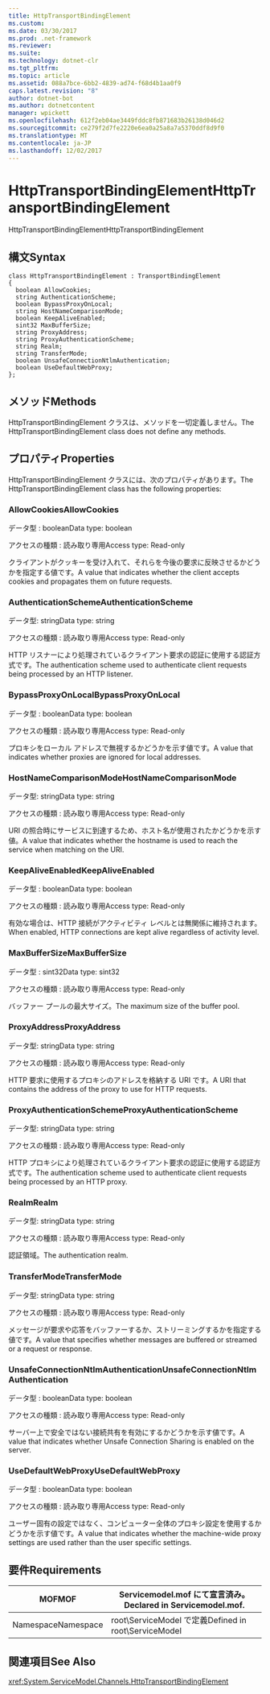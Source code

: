 ```yaml
---
title: HttpTransportBindingElement
ms.custom: 
ms.date: 03/30/2017
ms.prod: .net-framework
ms.reviewer: 
ms.suite: 
ms.technology: dotnet-clr
ms.tgt_pltfrm: 
ms.topic: article
ms.assetid: 088a7bce-6bb2-4839-ad74-f68d4b1aa0f9
caps.latest.revision: "8"
author: dotnet-bot
ms.author: dotnetcontent
manager: wpickett
ms.openlocfilehash: 612f2eb04ae3449fddc8fb871683b26138d046d2
ms.sourcegitcommit: ce279f2d7fe2220e6ea0a25a8a7a5370ddf8d9f0
ms.translationtype: MT
ms.contentlocale: ja-JP
ms.lasthandoff: 12/02/2017
---
```

# <a name="httptransportbindingelement"></a><span data-ttu-id="45c9b-102">HttpTransportBindingElement</span><span class="sxs-lookup"><span data-stu-id="45c9b-102">HttpTransportBindingElement</span></span>
<span data-ttu-id="45c9b-103">HttpTransportBindingElement</span><span class="sxs-lookup"><span data-stu-id="45c9b-103">HttpTransportBindingElement</span></span>  
  
## <a name="syntax"></a><span data-ttu-id="45c9b-104">構文</span><span class="sxs-lookup"><span data-stu-id="45c9b-104">Syntax</span></span>  
  
```  
class HttpTransportBindingElement : TransportBindingElement  
{  
  boolean AllowCookies;  
  string AuthenticationScheme;  
  boolean BypassProxyOnLocal;  
  string HostNameComparisonMode;  
  boolean KeepAliveEnabled;  
  sint32 MaxBufferSize;  
  string ProxyAddress;  
  string ProxyAuthenticationScheme;  
  string Realm;  
  string TransferMode;  
  boolean UnsafeConnectionNtlmAuthentication;  
  boolean UseDefaultWebProxy;  
};  
```  
  
## <a name="methods"></a><span data-ttu-id="45c9b-105">メソッド</span><span class="sxs-lookup"><span data-stu-id="45c9b-105">Methods</span></span>  
 <span data-ttu-id="45c9b-106">HttpTransportBindingElement クラスは、メソッドを一切定義しません。</span><span class="sxs-lookup"><span data-stu-id="45c9b-106">The HttpTransportBindingElement class does not define any methods.</span></span>  
  
## <a name="properties"></a><span data-ttu-id="45c9b-107">プロパティ</span><span class="sxs-lookup"><span data-stu-id="45c9b-107">Properties</span></span>  
 <span data-ttu-id="45c9b-108">HttpTransportBindingElement クラスには、次のプロパティがあります。</span><span class="sxs-lookup"><span data-stu-id="45c9b-108">The HttpTransportBindingElement class has the following properties:</span></span>  
  
### <a name="allowcookies"></a><span data-ttu-id="45c9b-109">AllowCookies</span><span class="sxs-lookup"><span data-stu-id="45c9b-109">AllowCookies</span></span>  
 <span data-ttu-id="45c9b-110">データ型 : boolean</span><span class="sxs-lookup"><span data-stu-id="45c9b-110">Data type: boolean</span></span>  
  
 <span data-ttu-id="45c9b-111">アクセスの種類 : 読み取り専用</span><span class="sxs-lookup"><span data-stu-id="45c9b-111">Access type: Read-only</span></span>  
  
 <span data-ttu-id="45c9b-112">クライアントがクッキーを受け入れて、それらを今後の要求に反映させるかどうかを指定する値です。</span><span class="sxs-lookup"><span data-stu-id="45c9b-112">A value that indicates whether the client accepts cookies and propagates them on future requests.</span></span>  
  
### <a name="authenticationscheme"></a><span data-ttu-id="45c9b-113">AuthenticationScheme</span><span class="sxs-lookup"><span data-stu-id="45c9b-113">AuthenticationScheme</span></span>  
 <span data-ttu-id="45c9b-114">データ型: string</span><span class="sxs-lookup"><span data-stu-id="45c9b-114">Data type: string</span></span>  
  
 <span data-ttu-id="45c9b-115">アクセスの種類 : 読み取り専用</span><span class="sxs-lookup"><span data-stu-id="45c9b-115">Access type: Read-only</span></span>  
  
 <span data-ttu-id="45c9b-116">HTTP リスナーにより処理されているクライアント要求の認証に使用する認証方式です。</span><span class="sxs-lookup"><span data-stu-id="45c9b-116">The authentication scheme used to authenticate client requests being processed by an HTTP listener.</span></span>  
  
### <a name="bypassproxyonlocal"></a><span data-ttu-id="45c9b-117">BypassProxyOnLocal</span><span class="sxs-lookup"><span data-stu-id="45c9b-117">BypassProxyOnLocal</span></span>  
 <span data-ttu-id="45c9b-118">データ型 : boolean</span><span class="sxs-lookup"><span data-stu-id="45c9b-118">Data type: boolean</span></span>  
  
 <span data-ttu-id="45c9b-119">アクセスの種類 : 読み取り専用</span><span class="sxs-lookup"><span data-stu-id="45c9b-119">Access type: Read-only</span></span>  
  
 <span data-ttu-id="45c9b-120">プロキシをローカル アドレスで無視するかどうかを示す値です。</span><span class="sxs-lookup"><span data-stu-id="45c9b-120">A value that indicates whether proxies are ignored for local addresses.</span></span>  
  
### <a name="hostnamecomparisonmode"></a><span data-ttu-id="45c9b-121">HostNameComparisonMode</span><span class="sxs-lookup"><span data-stu-id="45c9b-121">HostNameComparisonMode</span></span>  
 <span data-ttu-id="45c9b-122">データ型: string</span><span class="sxs-lookup"><span data-stu-id="45c9b-122">Data type: string</span></span>  
  
 <span data-ttu-id="45c9b-123">アクセスの種類 : 読み取り専用</span><span class="sxs-lookup"><span data-stu-id="45c9b-123">Access type: Read-only</span></span>  
  
 <span data-ttu-id="45c9b-124">URI の照合時にサービスに到達するため、ホスト名が使用されたかどうかを示す値。</span><span class="sxs-lookup"><span data-stu-id="45c9b-124">A value that indicates whether the hostname is used to reach the service when matching on the URI.</span></span>  
  
### <a name="keepaliveenabled"></a><span data-ttu-id="45c9b-125">KeepAliveEnabled</span><span class="sxs-lookup"><span data-stu-id="45c9b-125">KeepAliveEnabled</span></span>  
 <span data-ttu-id="45c9b-126">データ型 : boolean</span><span class="sxs-lookup"><span data-stu-id="45c9b-126">Data type: boolean</span></span>  
  
 <span data-ttu-id="45c9b-127">アクセスの種類 : 読み取り専用</span><span class="sxs-lookup"><span data-stu-id="45c9b-127">Access type: Read-only</span></span>  
  
 <span data-ttu-id="45c9b-128">有効な場合は、HTTP 接続がアクティビティ レベルとは無関係に維持されます。</span><span class="sxs-lookup"><span data-stu-id="45c9b-128">When enabled, HTTP connections are kept alive regardless of activity level.</span></span>  
  
### <a name="maxbuffersize"></a><span data-ttu-id="45c9b-129">MaxBufferSize</span><span class="sxs-lookup"><span data-stu-id="45c9b-129">MaxBufferSize</span></span>  
 <span data-ttu-id="45c9b-130">データ型 : sint32</span><span class="sxs-lookup"><span data-stu-id="45c9b-130">Data type: sint32</span></span>  
  
 <span data-ttu-id="45c9b-131">アクセスの種類 : 読み取り専用</span><span class="sxs-lookup"><span data-stu-id="45c9b-131">Access type: Read-only</span></span>  
  
 <span data-ttu-id="45c9b-132">バッファー プールの最大サイズ。</span><span class="sxs-lookup"><span data-stu-id="45c9b-132">The maximum size of the buffer pool.</span></span>  
  
### <a name="proxyaddress"></a><span data-ttu-id="45c9b-133">ProxyAddress</span><span class="sxs-lookup"><span data-stu-id="45c9b-133">ProxyAddress</span></span>  
 <span data-ttu-id="45c9b-134">データ型: string</span><span class="sxs-lookup"><span data-stu-id="45c9b-134">Data type: string</span></span>  
  
 <span data-ttu-id="45c9b-135">アクセスの種類 : 読み取り専用</span><span class="sxs-lookup"><span data-stu-id="45c9b-135">Access type: Read-only</span></span>  
  
 <span data-ttu-id="45c9b-136">HTTP 要求に使用するプロキシのアドレスを格納する URI です。</span><span class="sxs-lookup"><span data-stu-id="45c9b-136">A URI that contains the address of the proxy to use for HTTP requests.</span></span>  
  
### <a name="proxyauthenticationscheme"></a><span data-ttu-id="45c9b-137">ProxyAuthenticationScheme</span><span class="sxs-lookup"><span data-stu-id="45c9b-137">ProxyAuthenticationScheme</span></span>  
 <span data-ttu-id="45c9b-138">データ型: string</span><span class="sxs-lookup"><span data-stu-id="45c9b-138">Data type: string</span></span>  
  
 <span data-ttu-id="45c9b-139">アクセスの種類 : 読み取り専用</span><span class="sxs-lookup"><span data-stu-id="45c9b-139">Access type: Read-only</span></span>  
  
 <span data-ttu-id="45c9b-140">HTTP プロキシにより処理されているクライアント要求の認証に使用する認証方式です。</span><span class="sxs-lookup"><span data-stu-id="45c9b-140">The authentication scheme used to authenticate client requests being processed by an HTTP proxy.</span></span>  
  
### <a name="realm"></a><span data-ttu-id="45c9b-141">Realm</span><span class="sxs-lookup"><span data-stu-id="45c9b-141">Realm</span></span>  
 <span data-ttu-id="45c9b-142">データ型: string</span><span class="sxs-lookup"><span data-stu-id="45c9b-142">Data type: string</span></span>  
  
 <span data-ttu-id="45c9b-143">アクセスの種類 : 読み取り専用</span><span class="sxs-lookup"><span data-stu-id="45c9b-143">Access type: Read-only</span></span>  
  
 <span data-ttu-id="45c9b-144">認証領域。</span><span class="sxs-lookup"><span data-stu-id="45c9b-144">The authentication realm.</span></span>  
  
### <a name="transfermode"></a><span data-ttu-id="45c9b-145">TransferMode</span><span class="sxs-lookup"><span data-stu-id="45c9b-145">TransferMode</span></span>  
 <span data-ttu-id="45c9b-146">データ型: string</span><span class="sxs-lookup"><span data-stu-id="45c9b-146">Data type: string</span></span>  
  
 <span data-ttu-id="45c9b-147">アクセスの種類 : 読み取り専用</span><span class="sxs-lookup"><span data-stu-id="45c9b-147">Access type: Read-only</span></span>  
  
 <span data-ttu-id="45c9b-148">メッセージが要求や応答をバッファーするか、ストリーミングするかを指定する値です。</span><span class="sxs-lookup"><span data-stu-id="45c9b-148">A value that specifies whether messages are buffered or streamed or a request or response.</span></span>  
  
### <a name="unsafeconnectionntlmauthentication"></a><span data-ttu-id="45c9b-149">UnsafeConnectionNtlmAuthentication</span><span class="sxs-lookup"><span data-stu-id="45c9b-149">UnsafeConnectionNtlmAuthentication</span></span>  
 <span data-ttu-id="45c9b-150">データ型 : boolean</span><span class="sxs-lookup"><span data-stu-id="45c9b-150">Data type: boolean</span></span>  
  
 <span data-ttu-id="45c9b-151">アクセスの種類 : 読み取り専用</span><span class="sxs-lookup"><span data-stu-id="45c9b-151">Access type: Read-only</span></span>  
  
 <span data-ttu-id="45c9b-152">サーバー上で安全ではない接続共有を有効にするかどうかを示す値です。</span><span class="sxs-lookup"><span data-stu-id="45c9b-152">A value that indicates whether Unsafe Connection Sharing is enabled on the server.</span></span>  
  
### <a name="usedefaultwebproxy"></a><span data-ttu-id="45c9b-153">UseDefaultWebProxy</span><span class="sxs-lookup"><span data-stu-id="45c9b-153">UseDefaultWebProxy</span></span>  
 <span data-ttu-id="45c9b-154">データ型 : boolean</span><span class="sxs-lookup"><span data-stu-id="45c9b-154">Data type: boolean</span></span>  
  
 <span data-ttu-id="45c9b-155">アクセスの種類 : 読み取り専用</span><span class="sxs-lookup"><span data-stu-id="45c9b-155">Access type: Read-only</span></span>  
  
 <span data-ttu-id="45c9b-156">ユーザー固有の設定ではなく、コンピューター全体のプロキシ設定を使用するかどうかを示す値です。</span><span class="sxs-lookup"><span data-stu-id="45c9b-156">A value that indicates whether the machine-wide proxy settings are used rather than the user specific settings.</span></span>  
  
## <a name="requirements"></a><span data-ttu-id="45c9b-157">要件</span><span class="sxs-lookup"><span data-stu-id="45c9b-157">Requirements</span></span>  
  
|<span data-ttu-id="45c9b-158">MOF</span><span class="sxs-lookup"><span data-stu-id="45c9b-158">MOF</span></span>|<span data-ttu-id="45c9b-159">Servicemodel.mof にて宣言済み。</span><span class="sxs-lookup"><span data-stu-id="45c9b-159">Declared in Servicemodel.mof.</span></span>|  
|---------|-----------------------------------|  
|<span data-ttu-id="45c9b-160">Namespace</span><span class="sxs-lookup"><span data-stu-id="45c9b-160">Namespace</span></span>|<span data-ttu-id="45c9b-161">root\ServiceModel で定義</span><span class="sxs-lookup"><span data-stu-id="45c9b-161">Defined in root\ServiceModel</span></span>|  
  
## <a name="see-also"></a><span data-ttu-id="45c9b-162">関連項目</span><span class="sxs-lookup"><span data-stu-id="45c9b-162">See Also</span></span>  
 <xref:System.ServiceModel.Channels.HttpTransportBindingElement>
